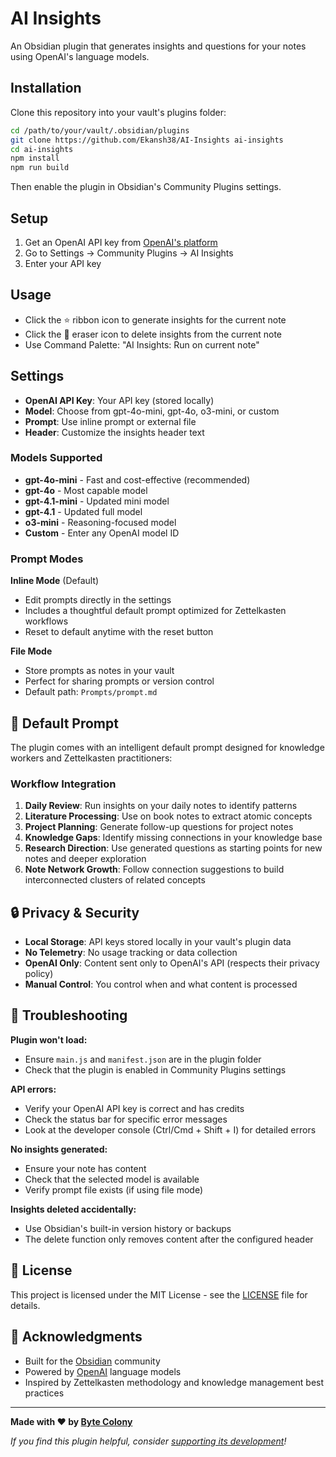 # AI Insights

An Obsidian plugin that generates insights and questions for your notes using OpenAI's language models.

## Installation

Clone this repository into your vault's plugins folder:

```bash
cd /path/to/your/vault/.obsidian/plugins
git clone https://github.com/Ekansh38/AI-Insights ai-insights
cd ai-insights
npm install
npm run build
```

Then enable the plugin in Obsidian's Community Plugins settings.

## Setup

1. Get an OpenAI API key from [OpenAI's platform](https://platform.openai.com/api-keys)
2. Go to Settings → Community Plugins → AI Insights
3. Enter your API key

## Usage

- Click the ⭐ ribbon icon to generate insights for the current note
- Click the 🧹 eraser icon to delete insights from the current note
- Use Command Palette: "AI Insights: Run on current note"

## Settings

- **OpenAI API Key**: Your API key (stored locally)
- **Model**: Choose from gpt-4o-mini, gpt-4o, o3-mini, or custom
- **Prompt**: Use inline prompt or external file
- **Header**: Customize the insights header text

### Models Supported

- **gpt-4o-mini** - Fast and cost-effective (recommended)
- **gpt-4o** - Most capable model
- **gpt-4.1-mini** - Updated mini model
- **gpt-4.1** - Updated full model  
- **o3-mini** - Reasoning-focused model
- **Custom** - Enter any OpenAI model ID

### Prompt Modes

**Inline Mode** (Default)
- Edit prompts directly in the settings
- Includes a thoughtful default prompt optimized for Zettelkasten workflows
- Reset to default anytime with the reset button

**File Mode**
- Store prompts as notes in your vault
- Perfect for sharing prompts or version control
- Default path: `Prompts/prompt.md`

## 🧠 Default Prompt

The plugin comes with an intelligent default prompt designed for knowledge workers and Zettelkasten practitioners:


### Workflow Integration

1. **Daily Review**: Run insights on your daily notes to identify patterns
2. **Literature Processing**: Use on book notes to extract atomic concepts
3. **Project Planning**: Generate follow-up questions for project notes
4. **Knowledge Gaps**: Identify missing connections in your knowledge base
6. **Research Direction**: Use generated questions as starting points for new notes and deeper exploration
7. **Note Network Growth**: Follow connection suggestions to build interconnected clusters of related concepts


## 🔒 Privacy & Security

- **Local Storage**: API keys stored locally in your vault's plugin data
- **No Telemetry**: No usage tracking or data collection
- **OpenAI Only**: Content sent only to OpenAI's API (respects their privacy policy)
- **Manual Control**: You control when and what content is processed

## 🚨 Troubleshooting

**Plugin won't load:**
- Ensure `main.js` and `manifest.json` are in the plugin folder
- Check that the plugin is enabled in Community Plugins settings

**API errors:**
- Verify your OpenAI API key is correct and has credits
- Check the status bar for specific error messages
- Look at the developer console (Ctrl/Cmd + Shift + I) for detailed errors

**No insights generated:**
- Ensure your note has content
- Check that the selected model is available
- Verify prompt file exists (if using file mode)

**Insights deleted accidentally:**
- Use Obsidian's built-in version history or backups
- The delete function only removes content after the configured header


## 📄 License

This project is licensed under the MIT License - see the [LICENSE](LICENSE) file for details.

## 🙏 Acknowledgments

- Built for the [Obsidian](https://obsidian.md) community
- Powered by [OpenAI](https://openai.com) language models
- Inspired by Zettelkasten methodology and knowledge management best practices

---

**Made with ❤️ by [Byte Colony](https://github.com/Ekansh38)**

*If you find this plugin helpful, consider [supporting its development](https://github.com/Ekansh38/AI-Insights)!*

